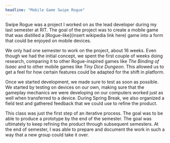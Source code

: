 ```yaml
---
headline: "Mobile Game Swipe Rogue"
---
```

Swipe Rogue was a project I worked on as the lead developer during my last semester at RIT. The goal of the project was to create a mobile game that was distilled a [Rogue-like](insert wikipedia link here) game into a form that could be enjoyed on mobile devices.
<!-- end -->

We only had one semester to work on the project, about 16 weeks. Even though we had the initial concept, we spent the first couple of weeks doing research, comparing it to other Rogue-inspired games like *The Binding of Isaac* and to other mobile games like *Tiny Dice Dungeon*. This allowed us to get a feel for how certain features could be adapted for the shift in platform.

Once we started development, we made sure to test as soon as possible. We started by testing on devices on our own, making sure that the gameplay mechanics we were developing on our computers worked just as well when transferred to a device. During Spring Break, we also organized a field test and gathered feedback that we could use to refine the product.

This class was just the first step of an iterative process. The goal was to be able to produce a prototype by the end of the semester. The goal was ultimately to keep refining the product through subsequent semesters. At the end of semester, I was able to prepare and document the work in such a way that a new group could take it over.